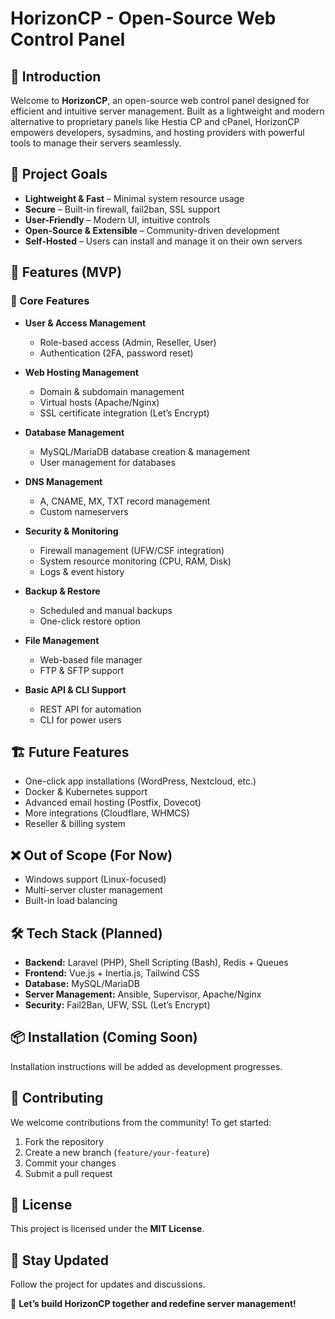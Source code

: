 # HorizonCP - Open-Source Web Control Panel

## 🚀 Introduction
Welcome to **HorizonCP**, an open-source web control panel designed for efficient and intuitive server management. Built as a lightweight and modern alternative to proprietary panels like Hestia CP and cPanel, HorizonCP empowers developers, sysadmins, and hosting providers with powerful tools to manage their servers seamlessly.

## 🎯 Project Goals
- **Lightweight & Fast** – Minimal system resource usage
- **Secure** – Built-in firewall, fail2ban, SSL support
- **User-Friendly** – Modern UI, intuitive controls
- **Open-Source & Extensible** – Community-driven development
- **Self-Hosted** – Users can install and manage it on their own servers

## 📌 Features (MVP)
### 🔑 Core Features
- **User & Access Management**
  - Role-based access (Admin, Reseller, User)
  - Authentication (2FA, password reset)

- **Web Hosting Management**
  - Domain & subdomain management
  - Virtual hosts (Apache/Nginx)
  - SSL certificate integration (Let’s Encrypt)

- **Database Management**
  - MySQL/MariaDB database creation & management
  - User management for databases

- **DNS Management**
  - A, CNAME, MX, TXT record management
  - Custom nameservers

- **Security & Monitoring**
  - Firewall management (UFW/CSF integration)
  - System resource monitoring (CPU, RAM, Disk)
  - Logs & event history

- **Backup & Restore**
  - Scheduled and manual backups
  - One-click restore option

- **File Management**
  - Web-based file manager
  - FTP & SFTP support

- **Basic API & CLI Support**
  - REST API for automation
  - CLI for power users

## 🏗️ Future Features
- One-click app installations (WordPress, Nextcloud, etc.)
- Docker & Kubernetes support
- Advanced email hosting (Postfix, Dovecot)
- More integrations (Cloudflare, WHMCS)
- Reseller & billing system

## ❌ Out of Scope (For Now)
- Windows support (Linux-focused)
- Multi-server cluster management
- Built-in load balancing

## 🛠️ Tech Stack (Planned)
- **Backend:** Laravel (PHP), Shell Scripting (Bash), Redis + Queues
- **Frontend:** Vue.js + Inertia.js, Tailwind CSS
- **Database:** MySQL/MariaDB
- **Server Management:** Ansible, Supervisor, Apache/Nginx
- **Security:** Fail2Ban, UFW, SSL (Let’s Encrypt)

## 📦 Installation (Coming Soon)
Installation instructions will be added as development progresses.

## 🤝 Contributing
We welcome contributions from the community! To get started:
1. Fork the repository
2. Create a new branch (`feature/your-feature`)
3. Commit your changes
4. Submit a pull request

## 📜 License
This project is licensed under the **MIT License**.

## 📢 Stay Updated
Follow the project for updates and discussions.

🚀 **Let’s build HorizonCP together and redefine server management!**

